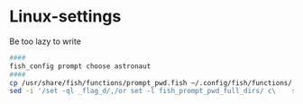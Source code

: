 # Linux-settings
Be too lazy to write

```bash
#### 
fish_config prompt choose astronaut
#### 
cp /usr/share/fish/functions/prompt_pwd.fish ~/.config/fish/functions/
sed -i '/set -ql _flag_d/,/or set -l fish_prompt_pwd_full_dirs/ c\    set -l fish_prompt_pwd_dir_length 0' prompt_pwd.fish
```
